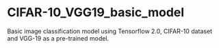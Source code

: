 # CIFAR-10_VGG19_basic_model
Basic image classification model using Tensorflow 2.0, CIFAR-10 dataset and VGG-19 as a pre-trained model.
